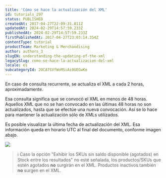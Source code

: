 ```yaml
---
title: 'Cómo se hace la actualización del XML'
id: tutorials_297
status: PUBLISHED
createdAt: 2017-04-27T22:09:31.811Z
updatedAt: 2024-02-29T14:57:59.233Z
publishedAt: 2024-02-29T14:57:59.233Z
firstPublishedAt: 2017-04-27T23:03:14.354Z
contentType: tutorial
productTeam: Marketing & Merchandising
author: authors_3
slugEN: understanding-the-updating-of-the-xml
legacySlug: como-se-hace-la-actualizacion-del-xml
locale: es
subcategoryId: 2OCA7SVfWoMSiAi0GEGwKo
---
```


En caso de consulta recurrente, se actualiza el XML a cada 2 horas, aproximadamente.

Esa consulta significa que se convocó el XML en menos de 48 horas. Aquellos XML que no se han convocado en las últimas 48 horas no son actualizados, hasta que se efectúe una nueva convocación. Así se lo hace para mantener la actualización sólo de XMLs utilizados.

Es posible visualizar la última fecha de actualización del XML. Esa información queda en horario UTC al final del documento, conforme imagen abajo.

![](//images.contentful.com/alneenqid6w5/5YwPKBeb5ekeGEu6gcQgUG/585efc76d9e56c5ed434d4faa6e526f0/xml.png)

> ℹ️ Caso la opción "Exhibir los SKUs sin saldo disponible (agotados) en Stock entre los resultados" no esté señalada, los productos/SKUs que estén agotados **no** surgirán en el XML. Productos inactivos también **no** surgen en el XML.
